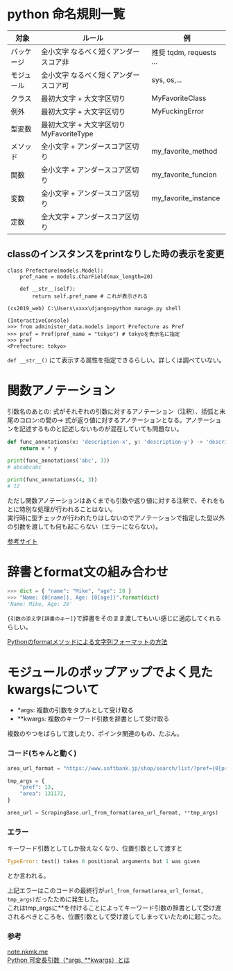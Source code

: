 # python 命名規則一覧

| 対象 | ルール | 例 |
| --- | --- | --- |
| パッケージ | 全小文字 なるべく短くアンダースコア非 | 推奨	tqdm, requests ...
| モジュール | 全小文字 なるべく短くアンダースコア可 | sys, os,...
| クラス | 最初大文字 + 大文字区切り | MyFavoriteClass
| 例外 | 最初大文字 + 大文字区切り | MyFuckingError
| 型変数 | 最初大文字 + 大文字区切り	MyFavoriteType
| メソッド | 全小文字 + アンダースコア区切り	| my_favorite_method
| 関数 | 全小文字 + アンダースコア区切り	| my_favorite_funcion
| 変数 | 全小文字 + アンダースコア区切り	| my_favorite_instance
| 定数 | 全大文字 + アンダースコア区切り


## classのインスタンスをprintなりした時の表示を変更
```
class Prefecture(models.Model):
    pref_name = models.CharField(max_length=20)

    def __str__(self):
        return self.pref_name # これが表示される
```

```
(cs2019_web) C:\Users\xxxx\django>python manage.py shell

(InteractiveConsole)
>>> from administer_data.models import Prefecture as Pref
>>> pref = Pref(pref_name = "tokyo") # tokyoを表示名に指定
>>> pref
<Prefecture: tokyo>
```

`def __str__()` にて表示する属性を指定できるらしい。詳しくは調べていない。  

# 関数アノテーション
引数名のあとの: 式がそれぞれの引数に対するアノテーション（注釈）、括弧と末尾のコロン:の間の-> 式が返り値に対するアノテーションとなる。アノテーションを記述するものと記述しないものが混在していても問題ない。


```python
def func_annotations(x: 'description-x', y: 'description-y') -> 'description-return':
    return x * y

print(func_annotations('abc', 3))
# abcabcabc

print(func_annotations(4, 3))
# 12
```
ただし関数アノテーションはあくまでも引数や返り値に対する注釈で、それをもとに特別な処理が行われることはない。  
実行時に型チェックが行われたりはしないのでアノテーションで指定した型以外の引数を渡しても何も起こらない（エラーにならない）。

[参考サイト](https://note.nkmk.me/python-function-annotations-typing/)  


# 辞書とformat文の組み合わせ

```python
>>> dict = { "name": "Mike", "age": 28 }
>>> "Name: {0[name]}, Age: {0[age]}".format(dict)
'Name: Mike, Age: 28'
```
`{引数の添え字[辞書のキー]}`で辞書をそのまま渡してもいい感じに適応してくれるらしい。

[Pythonのformatメソッドによる文字列フォーマットの方法](https://uxmilk.jp/40547#crayon-6360c02767bf8236995362)  


# モジュールのポップアップでよく見たkwargsについて
- *args: 複数の引数をタプルとして受け取る
- **kwargs: 複数のキーワード引数を辞書として受け取る

複数のやつをばらして渡したり、ポインタ関連のもの、たぶん。

### コード(ちゃんと動く)
```python
area_url_format = "https://www.softbank.jp/shop/search/list/?pref={0[pref]}&area={0[area]}&cid=tpsk_191119_mobile"

tmp_args = {
    "pref": 13,
    "area": 131172,
}

area_url = ScrapingBase.url_from_format(area_url_format, **tmp_args)
```

### エラー  
キーワード引数としてしか扱えなくなり、位置引数として渡すと
```python
TypeError: test() takes 0 positional arguments but 1 was given
```
とか言われる。


上記エラーはこのコードの最終行が`url_from_format(area_url_format, tmp_args)`だったために発生した。  
これはtmp_argsに**を付けることによってキーワード引数の辞書として受け渡されるべきところを、位置引数として受け渡してしまっていたために起こった。


### 参考
[note.nkmk.me](https://note.nkmk.me/python-args-kwargs-usage/)  
[Python 可変長引数（*args, **kwargs）とは](https://aiacademy.jp/media/?p=1496)
